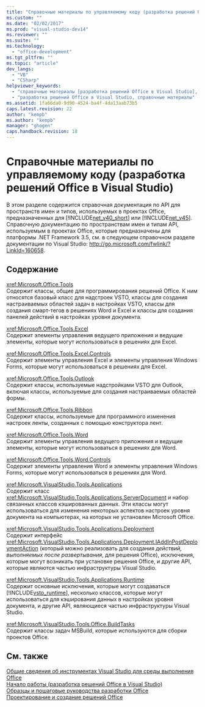 ```yaml
---
title: "Справочные материалы по управляемому коду (разработка решений Office в Visual Studio)"
ms.custom: ""
ms.date: "02/02/2017"
ms.prod: "visual-studio-dev14"
ms.reviewer: ""
ms.suite: ""
ms.technology: 
  - "office-development"
ms.tgt_pltfrm: ""
ms.topic: "article"
dev_langs: 
  - "VB"
  - "CSharp"
helpviewer_keywords: 
  - "справочные материалы [разработка решений Office в Visual Studio], система Microsoft Office 2007"
  - "разработка решений Office в Visual Studio, справочные материалы"
ms.assetid: 1fa66da0-9d90-4524-ba4f-4da13aab73b5
caps.latest.revision: 22
author: "kempb"
ms.author: "kempb"
manager: "ghogen"
caps.handback.revision: 18
---
```

# Справочные материалы по управляемому коду (разработка решений Office в Visual Studio)
  В этом разделе содержится справочная документация по API для пространств имен и типов, используемых в проектах Office, предназначенных для [!INCLUDE[net_v40_short](../sharepoint/includes/net-v40-short-md.md)] или [!INCLUDE[net_v45](../vsto/includes/net-v45-md.md)]. Справочную документацию по пространствам имен и типам API, используемым в проектах Office, которые предназначены для платформы .NET Framework 3.5, см. в следующем справочном разделе документации по Visual Studio: [http:\/\/go.microsoft.com\/fwlink\/?LinkId\=160658](http://go.microsoft.com/fwlink/?LinkId=160658).  
  
## Содержание  
 <xref:Microsoft.Office.Tools>  
 Содержит классы, общие для программирования решений Office. К ним относятся базовый класс для надстроек VSTO, классы для создания настраиваемых областей задач в настройках VSTO, классы для создания смарт\-тегов в решениях Word и Excel и классы для создания панелей действий в настройках уровня документа.  
  
 <xref:Microsoft.Office.Tools.Excel>  
 Содержит элементы управления ведущего приложения и ведущие элементы, которые могут использоваться в решениях для Excel.  
  
 <xref:Microsoft.Office.Tools.Excel.Controls>  
 Содержит элементы управления Excel и элементы управления Windows Forms, которые могут использоваться в решениях для Excel.  
  
 <xref:Microsoft.Office.Tools.Outlook>  
 Содержит классы, используемые надстройками VSTO для Outlook, включая классы, используемые для создания настраиваемых областей формы.  
  
 <xref:Microsoft.Office.Tools.Ribbon>  
 Содержит классы, используемые для программного изменения настроек ленты, созданных с помощью конструктора лент.  
  
 <xref:Microsoft.Office.Tools.Word>  
 Содержит элементы управления ведущего приложения и ведущие элементы, которые могут использоваться в решениях для Word.  
  
 <xref:Microsoft.Office.Tools.Word.Controls>  
 Содержит элементы управления Word и элементы управления Windows Forms, которые могут использоваться в решениях для Word.  
  
 <xref:Microsoft.VisualStudio.Tools.Applications>  
 Содержит класс <xref:Microsoft.VisualStudio.Tools.Applications.ServerDocument> и набор связанных классов кэшированных данных. Эти классы могут использоваться для изменения некоторых аспектов настроек уровня документа на компьютерах, на которых не установлен Microsoft Office.  
  
 <xref:Microsoft.VisualStudio.Tools.Applications.Deployment>  
 Содержит интерфейс <xref:Microsoft.VisualStudio.Tools.Applications.Deployment.IAddInPostDeploymentAction> \(который можно реализовать для создания *действий, выполняемых после развертывания*, для решения Office\), исключения, которые могут возникать при установке решения Office, и другие API, которые являются частью инфраструктуры Visual Studio.  
  
 <xref:Microsoft.VisualStudio.Tools.Applications.Runtime>  
 Содержит основные исключения, которые могут создаваться [!INCLUDE[vsto_runtime](../vsto/includes/vsto-runtime-md.md)], несколько классов, которые могут использоваться для кэширования данных в настройках уровня документа, и другие API, являющиеся частью инфраструктуры Visual Studio.  
  
 <xref:Microsoft.VisualStudio.Tools.Office.BuildTasks>  
 Содержит классы задач MSBuild, которые используются для сборки проектов Office.  
  
## См. также  
 [Общие сведения об инструментах Visual Studio для среды выполнения Office](../vsto/visual-studio-tools-for-office-runtime-overview.md)   
 [Начало работы &#40;разработка решений Office в Visual Studio&#41;](../vsto/getting-started-office-development-in-visual-studio.md)   
 [Образцы и пошаговые руководства разработки Office](../vsto/office-development-samples-and-walkthroughs.md)   
 [Проектирование и создание решений Office](../vsto/designing-and-creating-office-solutions.md)  
  
  
